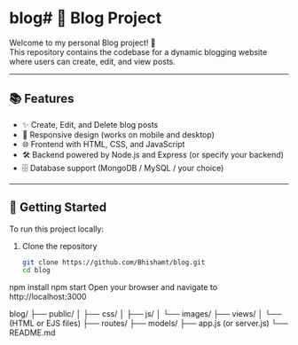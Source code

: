 # blog# 📝 Blog Project

Welcome to my personal Blog project! 🚀  
This repository contains the codebase for a dynamic blogging website where users can create, edit, and view posts.

---

## 📚 Features

- ✨ Create, Edit, and Delete blog posts
- 🧩 Responsive design (works on mobile and desktop)
- 🌐 Frontend with HTML, CSS, and JavaScript
- 🛠️ Backend powered by Node.js and Express (or specify your backend)
- 🗄️ Database support (MongoDB / MySQL / your choice)

---

## 🚀 Getting Started

To run this project locally:

1. Clone the repository
   ```bash
   git clone https://github.com/Bhishamt/blog.git
   cd blog
npm install
npm start
Open your browser and navigate to http://localhost:3000

blog/
├── public/
│   ├── css/
│   ├── js/
│   └── images/
├── views/
│   └── (HTML or EJS files)
├── routes/
├── models/
├── app.js (or server.js)
└── README.md

